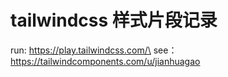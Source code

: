 # tailwindcss 样式片段记录
run: https://play.tailwindcss.com/\
see：https://tailwindcomponents.com/u/jianhuagao
